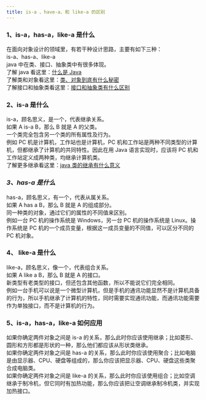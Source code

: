 ```yaml
---
title: is-a 、have-a、和 like-a 的区别
---
```

### 1、is-a，has-a，like-a 是什么

在面向对象设计的领域里，有若干种设计思路，主要有如下三种：   
is-a、has-a、like-a   
java 中在类、接口、抽象类中有很多体现。   
了解 java 看这里：[什么是 Java](http://blog.csdn.net/ooppookid/article/details/51931003)   
了解类和对象看这里：[类、对象到底有什么秘密](http://blog.csdn.net/ooppookid/article/details/51161448)   
了解接口和抽象类看这里：[接口和抽象类有什么区别](http://blog.csdn.net/ooppookid/article/details/51173179)

### 2、is-a 是什么

is-a，顾名思义，是一个，代表继承关系。   
如果 A is-a B，那么 B 就是 A 的父类。   
一个类完全包含另一个类的所有属性及行为。   
例如 PC 机是计算机，工作站也是计算机，PC 机和工作站是两种不同类型的计算机，但都继承了计算机的共同特性。因此在用 Java 语言实现时，应该将 PC 机和工作站定义成两种类，均继承计算机类。   
了解更多继承看这里：[java 类的继承有什么意义](http://blog.csdn.net/ooppookid/article/details/51193477)

### _3、has-a 是什么_

has-a，顾名思义，有一个，代表从属关系。   
如果 A has a B，那么 B 就是 A 的组成部分。   
同一种类的对象，通过它们的属性的不同值来区别。   
例如一台 PC 机的操作系统是 Windows，另一台 PC 机的操作系统是 Linux。操作系统是 PC 机的一个成员变量，根据这一成员变量的不同值，可以区分不同的 PC 机对象。

### 4、 like-a 是什么

like-a，顾名思义，像一个，代表组合关系。   
如果 A like a B，那么 B 就是 A 的接口。   
新类型有老类型的接口，但还包含其他函数，所以不能说它们完全相同。   
例如一台手机可以说是一个微型计算机，但是手机的通讯功能显然不是计算机具备的行为，所以手机继承了计算机的特性，同时需要实现通讯功能，而通讯功能需要作为单独接口，而不是计算机的行为。

### 5、is-a，has-a，like-a 如何应用

如果你确定两件对象之间是 is-a 的关系，那么此时你应该使用继承；比如菱形、圆形和方形都是形状的一种，那么他们都应该从形状类继承。   
如果你确定两件对象之间是 has-a 的关系，那么此时你应该使用聚合；比如电脑是由显示器、CPU、硬盘等组成的，那么你应该把显示器、CPU、硬盘这些类聚合成电脑类。   
如果你确定两件对象之间是 like-a 的关系，那么此时你应该使用组合；比如空调继承于制冷机，但它同时有加热功能，那么你应该把让空调继承制冷机类，并实现加热接口。
